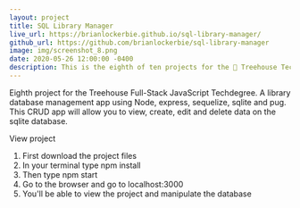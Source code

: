 ```yaml
---
layout: project
title: SQL Library Manager
live_url: https://brianlockerbie.github.io/sql-library-manager/
github_url: https://github.com/brianlockerbie/sql-library-manager
image: img/screenshot_8.png
date: 2020-05-26 12:00:00 -0400
description: This is the eighth of ten projects for the 🏡 Treehouse Techdegree Full Stack JavaScript.
---
```

Eighth project for the Treehouse Full-Stack JavaScript Techdegree. A library database management app using Node, express, sequelize, sqlite and pug. This CRUD app will allow you to view, create, edit and delete data on the sqlite database.

View project

1. First download the project files
2. In your terminal type npm install
3. Then type npm start
4. Go to the browser and go to localhost:3000
5. You'll be able to view the project and manipulate the database